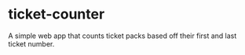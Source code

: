 # ticket-counter
A simple web app that counts ticket packs based off their first and last ticket number.
